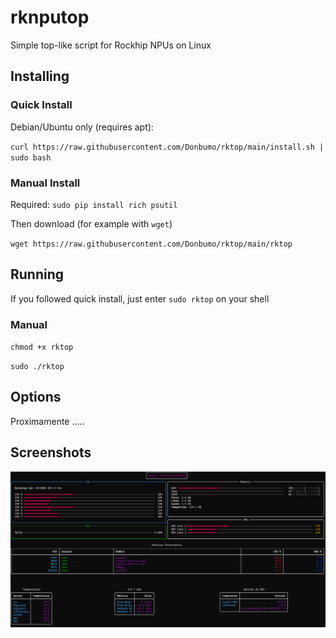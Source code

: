# rknputop
Simple top-like script for Rockhip NPUs on Linux

## Installing
### Quick Install 
Debian/Ubuntu only (requires apt):

`curl https://raw.githubusercontent.com/Donbumo/rktop/main/install.sh | sudo bash`

### Manual Install

Required:
`sudo pip install rich psutil`

Then download (for example with `wget`)

`wget https://raw.githubusercontent.com/Donbumo/rktop/main/rktop`

## Running

If you followed quick install, just enter `sudo rktop` on your shell

### Manual

`chmod +x rktop`

`sudo ./rktop`

## Options

Proximamente .....

## Screenshots

![Full View](full.png)


